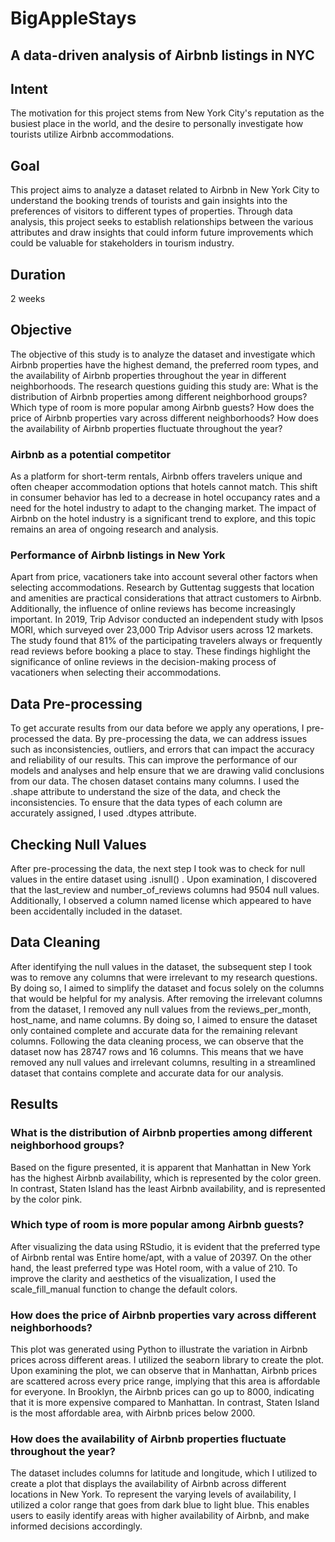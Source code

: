 # BigAppleStays
## A data-driven analysis of Airbnb listings in NYC

## Intent
The motivation for this project stems from New York City's reputation as the busiest place in the world, and the desire to personally investigate how tourists utilize Airbnb accommodations. 

## Goal 
This project aims to analyze a dataset related to Airbnb in New York City to understand the booking trends of tourists and gain insights into the preferences of visitors to different types of properties. Through data analysis, this project seeks to establish relationships between the various attributes and draw insights that could inform future improvements which could be valuable for stakeholders in tourism industry.

## Duration
2 weeks

## Objective
The objective of this study is to analyze the dataset and investigate which Airbnb properties have the highest demand, the preferred room types, and the availability of Airbnb properties throughout the year in different neighborhoods. The research questions guiding this study are:
What is the distribution of Airbnb properties among different neighborhood groups?
Which type of room is more popular among Airbnb guests?
How does the price of Airbnb properties vary across different neighborhoods?
How does the availability of Airbnb properties fluctuate throughout the year?


### Airbnb as a potential competitor
As a platform for short-term rentals, Airbnb offers travelers unique and often cheaper accommodation options that hotels cannot match. This shift in consumer behavior has led to a decrease in hotel occupancy rates and a need for the hotel industry to adapt to the changing market. The impact of Airbnb on the hotel industry is a significant trend to explore, and this topic remains an area of ongoing research and analysis.
### Performance of Airbnb listings in New York
Apart from price, vacationers take into account several other factors when selecting accommodations. Research by Guttentag suggests that location and amenities are practical considerations that attract customers to Airbnb. Additionally, the influence of online reviews has become increasingly important. In 2019, Trip Advisor conducted an independent study with Ipsos MORI, which surveyed over 23,000 Trip Advisor users across 12 markets. The study found that 81% of the participating travelers always or frequently read reviews before booking a place to stay. These findings highlight the significance of online reviews in the decision-making process of vacationers when selecting their accommodations.

## Data Pre-processing
To get accurate results from our data before we apply any operations, I pre-processed the data. By pre-processing the data, we can address issues such as inconsistencies, outliers, and errors that can impact the accuracy and reliability of our results. This can improve the performance of our models and analyses and help ensure that we are drawing valid conclusions from our data.
The chosen dataset contains many columns. I used the .shape attribute to understand the size of the data, and check the inconsistencies.
To ensure that the data types of each column are accurately assigned, I used .dtypes attribute. 

## Checking Null Values
After pre-processing the data, the next step I took was to check for null values in the entire dataset using .isnull()  .
Upon examination, I discovered that the last_review and number_of_reviews columns had 9504 null values. Additionally, I observed a column named license which appeared to have been accidentally included in the dataset.


## Data Cleaning
After identifying the null values in the dataset, the subsequent step I took was to remove any columns that were irrelevant to my research questions. By doing so, I aimed to simplify the dataset and focus solely on the columns that would be helpful for my analysis.
After removing the irrelevant columns from the dataset, I removed any null values from the reviews_per_month, host_name, and name columns. By doing so, I aimed to ensure the dataset only contained complete and accurate data for the remaining relevant columns.
Following the data cleaning process, we can observe that the dataset now has 28747 rows and 16 columns. This means that we have removed any null values and irrelevant columns, resulting in a streamlined dataset that contains complete and accurate data for our analysis.


## Results

### What is the distribution of Airbnb properties among different neighborhood groups?
Based on the figure presented, it is apparent that Manhattan in New York has the highest Airbnb availability, which is represented by the color green. In contrast, Staten Island has the least Airbnb availability, and is represented by the color pink.

### Which type of room is more popular among Airbnb guests?
After visualizing the data using RStudio, it is evident that the preferred type of Airbnb rental was Entire home/apt, with a value of 20397. On the other hand, the least preferred type was Hotel room, with a value of 210. To improve the clarity and aesthetics of the visualization, I used the scale_fill_manual function to change the default colors.


### How does the price of Airbnb properties vary across different neighborhoods?
This plot was generated using Python to illustrate the variation in Airbnb prices across different areas. I utilized the seaborn library to create the plot. Upon examining the plot, we can observe that in Manhattan, Airbnb prices are scattered across every price range, implying that this area is affordable for everyone. In Brooklyn, the Airbnb prices can go up to 8000, indicating that it is more expensive compared to Manhattan. In contrast, Staten Island is the most affordable area, with Airbnb prices below 2000.


### How does the availability of Airbnb properties fluctuate throughout the year?
The dataset includes columns for latitude and longitude, which I utilized to create a plot that displays the availability of Airbnb across different locations in New York. To represent the varying levels of availability, I utilized a color range that goes from dark blue to light blue. This enables users to easily identify areas with higher availability of Airbnb, and make informed decisions accordingly.
